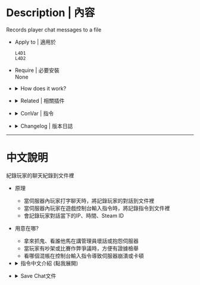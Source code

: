 # Description | 內容
Records player chat messages to a file

* Apply to | 適用於
    ```
    L4D1
    L4D2
    ```

* Require | 必要安裝
<br/>None

* <details><summary>How does it work?</summary>

    * Save chat messages player says and save cmd player types in file
    * ```sourcemod\logs\chat\server_xxxxx_chat_yy_mm_dd.txt```
        * ```xxxxx``` is server port
        * ```yy``` is year
        * ```mm``` is month
        * ```dd``` is day
</details>

* <details><summary>Related | 相關插件</summary>

    1. [sm_regexfilter](https://github.com/fbef0102/Game-Private_Plugin/tree/main/Source_插件/Anti_Griefer_防惡意路人/sm_regexfilter): Filter dirty words via Regular Expressions
        * 禁詞表，任何人打字說出髒話或敏感詞彙，字詞會被屏蔽、玩家禁言並處死，網路並非法外之地
</details>

* <details><summary>ConVar | 指令</summary>

    * cfg\sourcemod\savechat.cfg
        ```php
        // 0=Plugin off, 1=Plugin on.
        savechat_enable "1"

        // If 1, Record and save console commands.
        savechat_cosole_command "1"
        ```
</details>

* <details><summary>Changelog | 版本日誌</summary>

    * v2.0 (2023-10-29)

        * Optimize code
    * v1.9 (2023-6-28)
        * Optimize code
        
    * v1.8 (2023-5-9)
        * Optimize code

    * v1.7 (2023-2-21)
        * Record comamnds

    * v1.6
        * Remake code
        * Record steam id、ip

    * v1.2.1
        * [Original Plugin by citkabuto](https://forums.alliedmods.net/showthread.php?p=1071512)
</details>

- - - -
# 中文說明
紀錄玩家的聊天紀錄到文件裡

* 原理
    * 當伺服器內玩家打字聊天時，將記錄玩家的對話到文件裡
    * 當伺服器內玩家在遊戲控制台輸入指令時，將記錄指令到文件裡
    * 會記錄玩家對話當下的IP、時間、Steam ID

* 用意在哪?
    * 拿來抓鬼、看誰他馬在講管理員壞話或抱怨伺服器
    * 當玩家有吵架或比賽作弊爭議時，方便有證據檢舉
    * 看哪個混帳在控制台輸入指令導致伺服器崩潰或卡頓

* <details><summary>指令中文介紹 (點我展開)</summary>

    * cfg\sourcemod\savechat.cfg
        ```php
        // 0=關閉插件, 1=啟動插件
        savechat_enable "1"

        // 為1時，玩家在遊戲控制台輸入指令時，將記錄到文件裡
        savechat_cosole_command "1"
        ```
</details>

* <details><summary>Save Chat文件</summary>

    * * ```sourcemod\logs\chat\server_xxxxx_chat_yy_mm_dd.txt```
        * ```xxxxx``` 是伺服器的端口，也就是port
        * ```yy``` 是年份
        * ```mm``` 是月份
        * ```dd``` 是日期
</details>
